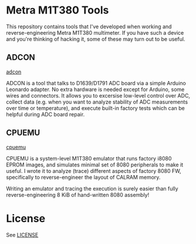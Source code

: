 # Metra M1T380 Tools

This repository contains tools that I've developed when working and
reverse-engineering Metra M1T380 multimeter. If you have such a device and
you're thinking of hacking it, some of these may turn out to be useful.

## ADCON

[adcon](adcon/)

ADCON is a tool that talks to D1639/D1791 ADC board via a simple Arduino
Leonardo adapter. No extra hardware is needed except for Arduino, some wires and
connectors. It allows you to excersise low-level control over ADC, collect data
(e.g. when you want to analyze stability of ADC measurements over time or
temperature), and execute built-in factory tests which can be helpful during ADC
board repair.

## CPUEMU

[cpuemu](cpuemu/)

CPUEMU is a system-level M1T380 emulator that runs factory i8080 EPROM images,
and simulates minimal set of 8080 peripherals to make it useful. I wrote it to
analyze (trace) different aspects of factory 8080 FW, specifically to
reverse-engineer the layout of CALRAM memory.

Writing an emulator and tracing the execution is surely easier than fully
reverse-engineering 8 KiB of hand-written 8080 assembly!

# License

See [LICENSE](LICENSE)
